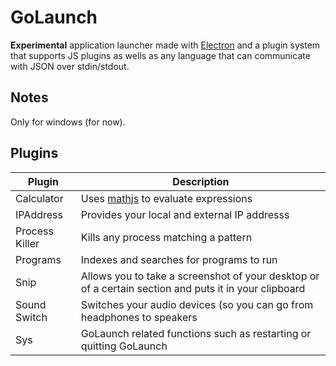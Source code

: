 GoLaunch
========

**Experimental** application launcher made with [Electron](http://electron.atom.io/) and a plugin
system that supports JS plugins as wells as any language that can communicate with JSON
over stdin/stdout.

## Notes

Only for windows (for now).

## Plugins

| Plugin | Description |
|--------|-------------|
| Calculator | Uses [mathjs](http://mathjs.org/) to evaluate expressions |
| IPAddress | Provides your local and external IP addresss |
| Process Killer | Kills any process matching a pattern |
| Programs | Indexes and searches for programs to run |
| Snip | Allows you to take a screenshot of your desktop or of a certain section and puts it in your clipboard |
| Sound Switch | Switches your audio devices (so you can go from headphones to speakers |
| Sys | GoLaunch related functions such as restarting or quitting GoLaunch |
